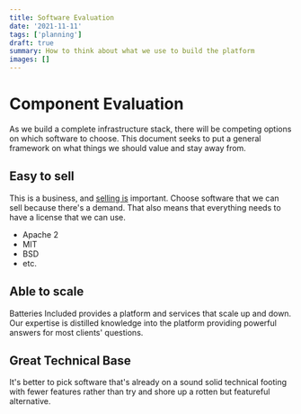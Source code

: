 ```yaml
---
title: Software Evaluation
date: '2021-11-11'
tags: ['planning']
draft: true
summary: How to think about what we use to build the platform
images: []
---
```


# Component Evaluation

As we build a complete infrastructure stack, there will be competing options on which software to choose. This document seeks to put a general framework on what things we should value and stay away from.

## Easy to sell

This is a business, and [selling is](https://www.youtube.com/watch?v=t9il52dlnnc) important. Choose software that we can sell because there's a demand. That also means that everything needs to have a license that we can use.

- Apache 2
- MIT
- BSD
- etc.

## Able to scale

Batteries Included provides a platform and services that scale up and down. Our expertise is distilled knowledge into the platform providing powerful answers for most clients' questions.

## Great Technical Base

It's better to pick software that's already on a sound solid technical footing with fewer features rather than try and shore up a rotten but featureful alternative.

